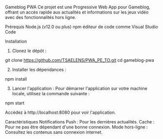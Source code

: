 Gameblog PWA
Ce projet est une Progressive Web App pour Gameblog, offrant un accès rapide aux actualités et informations sur les jeux vidéo avec des fonctionnalités hors ligne.

Prérequis
Node.js (v12.0 ou plus)
npm
éditeur de code comme Visual Studio Code

Installation
1. Clonez le dépôt :

git clone https://github.com/TSAELENS/PWA_PE_TO.git
cd gameblog-pwa


2. Installer les dépendances :

npm install


3. Lancer l'application :
Pour démarrer l'application sur votre machine locale, utilisez la commande suivante :

npm start

Accédez à http://localhost:8080 pour voir l'application.

Caractéristiques
Notifications Push : Pour les dernières actualités.
Cache : Pour ne pas être dépendant d'une bonne connexion.
Mode hors-ligne : Consultez les contenus sans connexion internet.